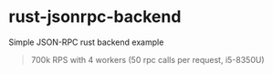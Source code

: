 # rust-jsonrpc-backend

Simple JSON-RPC rust backend example

> 700k RPS with 4 workers (50 rpc calls per request, i5-8350U)
